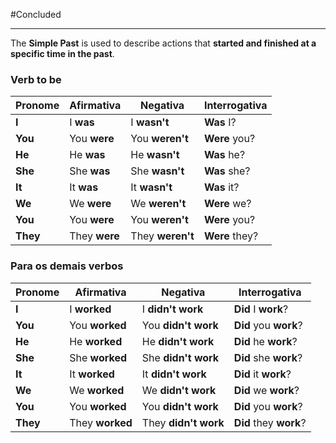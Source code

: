 
#Concluded 

---
The **Simple Past** is used to describe actions that **started and finished at a specific time in the past**.
### **Verb to be** 

| Pronome  | Afirmativa    | Negativa         | Interrogativa  |
| -------- | ------------- | ---------------- | -------------- |
| **I**    | I **was**     | I **wasn't**     | **Was** I?     |
| **You**  | You **were**  | You **weren't**  | **Were** you?  |
| **He**   | He **was**    | He **wasn't**    | **Was** he?    |
| **She**  | She **was**   | She **wasn't**   | **Was** she?   |
| **It**   | It **was**    | It **wasn't**    | **Was** it?    |
| **We**   | We **were**   | We **weren't**   | **Were** we?   |
| **You**  | You **were**  | You **weren't**  | **Were** you?  |
| **They** | They **were** | They **weren't** | **Were** they? |
### **Para os demais verbos**

| Pronome  | Afirmativa      | Negativa             | Interrogativa          |
| -------- | --------------- | -------------------- | ---------------------- |
| **I**    | I **worked**    | I **didn't work**    | **Did** I **work**?    |
| **You**  | You **worked**  | You **didn't work**  | **Did** you **work**?  |
| **He**   | He **worked**   | He **didn't work**   | **Did** he **work**?   |
| **She**  | She **worked**  | She **didn't work**  | **Did** she **work**?  |
| **It**   | It **worked**   | It **didn't work**   | **Did** it **work**?   |
| **We**   | We **worked**   | We **didn't work**   | **Did** we **work**?   |
| **You**  | You **worked**  | You **didn't work**  | **Did** you **work**?  |
| **They** | They **worked** | They **didn't work** | **Did** they **work**? |
